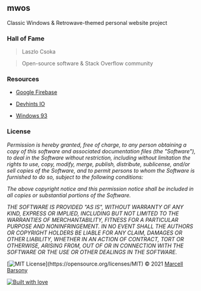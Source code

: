 ## mwos
Classic Windows & Retrowave-themed personal website project

### Hall of Fame

> Laszlo Csoka

> Open-source software & Stack Overflow community

### Resources

- [Google Firebase](https://firebase.google.com)

- [Devhints IO](https://devhints.io/)

- [Windows 93](https://windows93.net/)

 ### License

*Permission is hereby granted, free of charge, to any person obtaining a copy of this software
and associated documentation files (the "Software"), to deal in the Software without restriction,
including without limitation the rights to use, copy, modify, merge, publish, distribute, sublicense,
and/or sell copies of the Software, and to permit persons to whom the Software is furnished to do so,
subject to the following conditions:*

*The above copyright notice and this permission notice shall be included in all copies or substantial portions of the Software.*

*THE SOFTWARE IS PROVIDED "AS IS", WITHOUT WARRANTY OF ANY KIND, EXPRESS OR IMPLIED, INCLUDING BUT NOT LIMITED TO THE WARRANTIES OF MERCHANTABILITY, FITNESS FOR A PARTICULAR PURPOSE AND NONINFRINGEMENT. IN NO EVENT SHALL THE AUTHORS OR COPYRIGHT HOLDERS BE LIABLE FOR ANY CLAIM, DAMAGES OR OTHER LIABILITY, WHETHER IN AN ACTION OF CONTRACT, TORT OR OTHERWISE, ARISING FROM, OUT OF OR IN CONNECTION WITH THE SOFTWARE OR THE USE OR OTHER DEALINGS IN THE SOFTWARE.*

[![MIT License](https://img.shields.io/apm/l/atomic-design-ui.svg?)](https://opensource.org/licenses/MIT) © 2021 [Marcell Barsony](https://github.com/marcellbarsony/)

[![Built with love](http://ForTheBadge.com/images/badges/built-with-love.svg)](https://github.com/marcellbarsony/)
